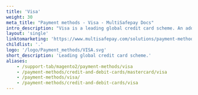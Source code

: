 ```yaml
---
title: 'Visa'
weight: 30
meta_title: "Payment methods - Visa - MultiSafepay Docs"
intro_description: "Visa is a leading global credit card scheme. An additional layer of security is provided by Verified by Visa (Visa's version of 3D Secure), which requires cardholders to verify their identity."
layout: 'single'
linktomarketing: 'https://www.multisafepay.com/solutions/payment-methods/visa/'
childlist: '.'
logo: '/logo/Payment_methods/VISA.svg' 
short_description: 'Leading global credit card scheme.'
aliases:
    - /support-tab/magento2/payment-methods/visa
    - /payment-methods/credit-and-debit-cards/mastercard/visa
    - /payment-methods/visa/
    - /payment-methods/credit-and-debit-cards/visa
---
```






